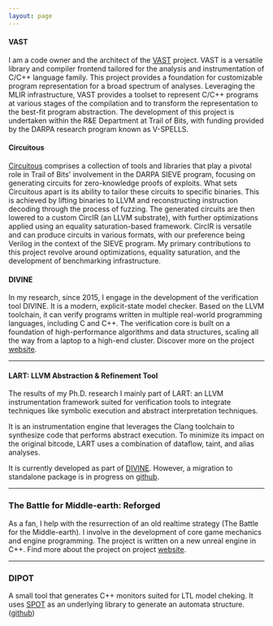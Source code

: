 ```yaml
---
layout: page
---
```


#### VAST

I am a code owner and the architect of the [VAST](https://github.com/trailofbits/vast) project. VAST is a versatile library and compiler frontend tailored for the analysis and instrumentation of C/C++ language family. This project provides a foundation for customizable program representation for a broad spectrum of analyses. Leveraging the MLIR infrastructure, VAST provides a toolset to represent C/C++ programs at various stages of the compilation and to transform the representation to the best-fit program abstraction.
The development of this project is undertaken within the R&E Department at Trail of Bits, with funding provided by the DARPA research program known as V-SPELLS.

#### Circuitous

[Circuitous](https://github.com/trailofbits/circuitous) comprises a collection of tools and libraries that play a pivotal role in Trail of Bits' involvement in the DARPA SIEVE program, focusing on generating circuits for zero-knowledge proofs of exploits. What sets Circuitous apart is its ability to tailor these circuits to specific binaries. This is achieved by lifting binaries to LLVM and reconstructing instruction decoding through the process of fuzzing. The generated circuits are then lowered to a custom CircIR (an LLVM substrate), with further optimizations applied using an equality saturation-based framework. CircIR is versatile and can produce circuits in various formats, with our preference being Verilog in the context of the SIEVE program.
My primary contributions to this project revolve around optimizations, equality saturation, and the development of benchmarking infrastructure.

#### DIVINE

In my research, since 2015, I engage in the development of the verification tool DIVINE. It is a modern, explicit-state model checker. Based on the LLVM toolchain, it can verify programs written in multiple real-world programming languages, including C and C++. The verification core is built on a foundation of high­-per­for­mance algorithms and data structures, scaling all the way from a laptop to a high-end cluster. Discover more on the project [website](https://divine.fi.muni.cz/).

---

#### LART: LLVM Abstraction & Refinement Tool

The results of my Ph.D. research I mainly part of LART: an LLVM instrumentation framework suited for verification tools to integrate techniques like symbolic execution and abstract interpretation techniques.

It is an instrumentation engine that leverages the Clang toolchain to synthesize code that performs abstract execution. To minimize its impact on the original bitcode, LART uses a combination of dataflow, taint, and alias analyses.

It is currently developed as part of [DIVINE](https://divine.fi.muni.cz/).
However, a migration to standalone package is in progress on [github](https://github.com/xlauko/lart).


---

### The Battle for Middle-earth: Reforged

As a fan, I help with the resurrection of an old realtime strategy (The Battle for the Middle-earth). I involve in the development of core game mechanics and engine programming. The project is written on a new unreal engine in C++. Find more about the project on project [website](https://bfmereforged.org/).

---

### DIPOT

A small tool that generates C++ monitors suited for LTL model cheking. It uses [SPOT](https://spot.lrde.epita.fr/) as an underlying library to generate an automata structure. ([github](https://github.com/paradise-fi/dipot))
